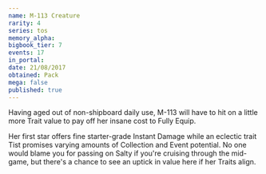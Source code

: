 ```yaml
---
name: M-113 Creature
rarity: 4
series: tos
memory_alpha:
bigbook_tier: 7
events: 17
in_portal:
date: 21/08/2017
obtained: Pack
mega: false
published: true
---
```


Having aged out of non-shipboard daily use, M-113 will have to hit on a little more Trait value to pay off her insane cost to Fully Equip.

Her first star offers fine starter-grade Instant Damage while an eclectic trait Tist promises varying amounts of Collection and Event potential. No one would blame you for passing on Salty if you're cruising through the mid-game, but there's a chance to see an uptick in value here if her Traits align.
